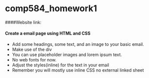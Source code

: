 # comp584_homework1
####
####Website link:
####
#### Create a email page using HTML and CSS
- Add some headings, some text, and an image to your basic email.
- Make use of the div
- You can use placeholder images and lorem ipsum text.
- No web fonts for now.
- Adjust the styles(inline) for the text in your email
- Remember you will mostly use inline CSS no external linked sheet
